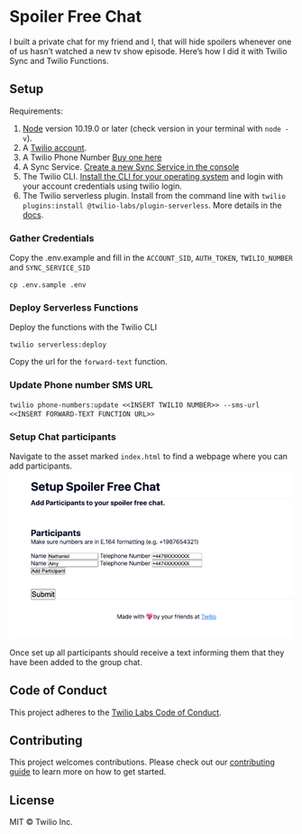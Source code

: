 # Spoiler Free Chat
I built a private chat for my friend and I, that will hide spoilers whenever one of us hasn’t watched a new tv show episode. Here’s how I did it with Twilio Sync and Twilio Functions.

## Setup

Requirements:
1. [Node](https://nodejs.org/en/download/) version 10.19.0 or later (check version in your terminal with `node -v`).
1. A [Twilio account](https://twilio.com/referral/SaSofa).
1. A Twilio Phone Number [Buy one here](https://www.twilio.com/console/phone-numbers/search)
1. A Sync Service. [Create a new Sync Service in the console](https://www.twilio.com/console/sync/services)
1. The Twilio CLI. [Install the CLI for your operating system](https://www.twilio.com/docs/twilio-cli/quickstart#install-twilio-cli) and login with your account credentials using twilio login.
1. The Twilio serverless plugin. Install from the command line with `twilio plugins:install @twilio-labs/plugin-serverless`. More details in the [docs](https://www.twilio.com/docs/labs/serverless-toolkit/getting-started).

### Gather Credentials
Copy the .env.example and fill in the `ACCOUNT_SID`, `AUTH_TOKEN`, `TWILIO_NUMBER` and `SYNC_SERVICE_SID`
```
cp .env.sample .env
```
### Deploy Serverless Functions
Deploy the functions with the Twilio CLI

```
twilio serverless:deploy
```

Copy the url for the `forward-text` function.

### Update Phone number SMS URL

```
twilio phone-numbers:update <<INSERT TWILIO NUMBER>> --sms-url <<INSERT FORWARD-TEXT FUNCTION URL>>
```

### Setup Chat participants
Navigate to the asset marked `index.html` to find a webpage where you can add participants. 
![Screenshot of Webpage where you can add participants](https://github.com/nokenwa/spoiler-free-chat/blob/main/setupScreenshot.png)

Once set up all participants should receive a text informing them that they have been added to the group chat.

## Code of Conduct

This project adheres to the [Twilio Labs Code of Conduct](https://github.com/twilio-labs/.github/blob/master/CODE_OF_CONDUCT.md).

## Contributing

This project welcomes contributions. Please check out our [contributing guide](CONTRIBUTING.md) to learn more on how to get started.

## License

MIT © Twilio Inc.



